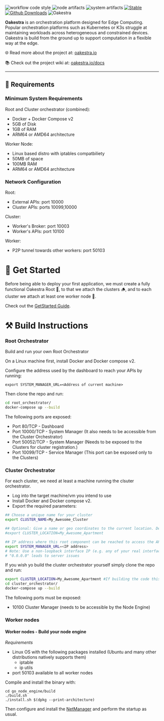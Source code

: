 ![workflow code style](https://github.com/oakestra/oakestra/actions/workflows/super-linter.yml/badge.svg)
![node artifacts](https://github.com/oakestra/oakestra/actions/workflows/node_engine_artifacts.yml/badge.svg)
![system artifacts](https://github.com/oakestra/oakestra/actions/workflows/root_system_manager_tests.yml/badge.svg)
[![Stable](https://img.shields.io/badge/Latest%20Stable-%F0%9F%AA%97%20Accordion%20v0.4.301-green.svg)](https://github.com/oakestra/oakestra/tree/v0.4.400)
[![Github Downloads](https://img.shields.io/github/downloads/oakestra/oakestra/total.svg)]()
![Oakestra](res/oakestra-white.png)


**Oakestra** is an orchestration platform designed for Edge Computing.
Popular orchestration platforms such as Kubernetes or K3s struggle at maintaining workloads across heterogeneous and constrained devices. 
Oakestra is build from the ground up to support computation in a flexible way at the edge. 

🌐 Read more about the project at: [oakestra.io](http://oakestra.io)

📚 Check out the project wiki at: [oakestra.io/docs](http://oakestra.io/docs)

---

## 📕 Requirements 
<a name="requirements"></a>

### Minimum System Requirements
Root and Cluster orchestrator (combined):
- Docker + Docker Compose v2
- 5GB of Disk
- 1GB of RAM
- ARM64 or AMD64 architecture

Worker Node:
- Linux based distro with iptables compatbiliety 
- 50MB of space
- 100MB RAM
- ARM64 or AMD64 architecture

### Network Configuration
Root: 
  - External APIs: port 10000
  - Cluster APIs: ports 10099,10000

Cluster: 
  - Worker's Broker: port 10003
  - Worker's APIs: port 10100

Worker: 
  - P2P tunnel towards other workers: port 50103 

# 🌳 Get Started
<a name="🌳-get-started"></a>

Before being able to deploy your first application, we must create a fully functional Oakestra Root 👑, to that we attach the clusters 🪵, and to each cluster we attach at least one worker node 🍃.

Check out the [GetStarted Guide](http://oakestra.io/docs/getstarted/get-started-cluster/).


# ⚒️ Build Instructions
### Root Orchestrator 
Build and run your own Root Orchestrator

On a Linux machine first, install Docker and Docker compose v2. 

Configure the address used by the dashboard to reach your APIs by running:

`export SYSTEM_MANAGER_URL=<Address of current machine>`


Then clone the repo and run:
```bash
cd root_orchestrator/
docker-compose up --build 
```

The following ports are exposed:

- Port 80/TCP - Dashboard 
- Port 10000/TCP - System Manager (It also needs to be accessible from the Cluster Orchestrator)
- Port 50052/TCP - System Manager (Needs to be exposed to the Clusters for cluster registration.)
- Port 10099/TCP - Service Manager (This port can be exposed only to the Clusters)
### Cluster Orchestrator

For each cluster, we need at least a machine running the clsuter orchestrator. 

- Log into the target machine/vm you intend to use
- Install Docker and Docker compose v2.
- Export the required parameters:

```bash
## Choose a unique name for your cluster
export CLUSTER_NAME=My_Awesome_Cluster

## Optional: Give a name or geo coordinates to the current location. Default location set to coordinates of your IP
#export CLUSTER_LOCATION=My_Awesome_Apartment

## IP address where this root component can be reached to access the APIs
export SYSTEM_MANAGER_URL=<IP address>
# Note: Use a non-loopback interface IP (e.g. any of your real interfaces that have internet access).
# "0.0.0.0" leads to server issues
```

If you wish yo build the cluster orchestrator yourself simply clone the repo and run:
```bash
export CLUSTER_LOCATION=My_Awesome_Apartment #If building the code this is not optional anymore
cd cluster_orchestrator/
docker-compose up --build 
```

The following ports must be exposed:

- 10100 Cluster Manager (needs to be accessible by the Node Engine)

### Worker nodes 

#### Worker nodes - Build your node engine
*Requirements*
- Linux OS with the following packages installed (Ubuntu and many other distributions natively supports them)
  - iptable
  - ip utils
- port 50103 available to all worker nodes

Compile and install the binary with:
```
cd go_node_engine/build
./build.sh
./install.sh $(dpkg --print-architecture)
```

Then configure and install the [NetManager](github.com/oakestra/oakestra-net) and perform the startup as usual. 

